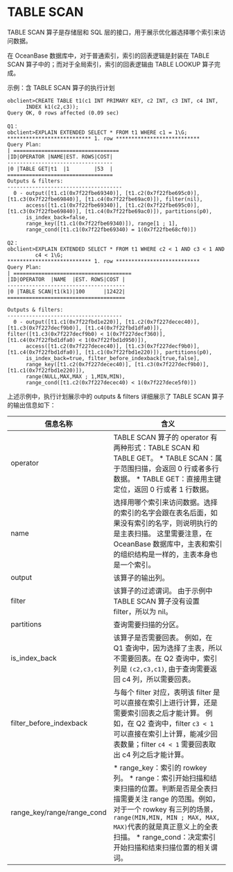 TABLE SCAN 
===============================

TABLE SCAN 算子是存储层和 SQL 层的接口，用于展示优化器选择哪个索引来访问数据。

在 OceanBase 数据库中，对于普通索引，索引的回表逻辑是封装在 TABLE SCAN 算子中的；而对于全局索引，索引的回表逻辑由 TABLE LOOKUP 算子完成。

示例：含 TABLE SCAN 算子的执行计划

    obclient>CREATE TABLE t1(c1 INT PRIMARY KEY, c2 INT, c3 INT, c4 INT, 
          INDEX k1(c2,c3));
    Query OK, 0 rows affected (0.09 sec)
    
    Q1：
    obclient>EXPLAIN EXTENDED SELECT * FROM t1 WHERE c1 = 1\G;
    *************************** 1. row ***************************
    Query Plan: 
    | ==================================
    |ID|OPERATOR |NAME|EST. ROWS|COST|
    ----------------------------------
    |0 |TABLE GET|t1  |1        |53  |
    ==================================
    Outputs & filters:
    -------------------------------------
      0 - output([t1.c1(0x7f22fbe69340)], [t1.c2(0x7f22fbe695c0)], [t1.c3(0x7f22fbe69840)], [t1.c4(0x7f22fbe69ac0)]), filter(nil),
          access([t1.c1(0x7f22fbe69340)], [t1.c2(0x7f22fbe695c0)], [t1.c3(0x7f22fbe69840)], [t1.c4(0x7f22fbe69ac0)]), partitions(p0),
          is_index_back=false,
          range_key([t1.c1(0x7f22fbe69340)]), range[1 ; 1],
          range_cond([t1.c1(0x7f22fbe69340) = 1(0x7f22fbe68cf0)])
    
    Q2：
    obclient>EXPLAIN EXTENDED SELECT * FROM t1 WHERE c2 < 1 AND c3 < 1 AND
             c4 < 1\G;
    *************************** 1. row ***************************
    Query Plan: 
    | ======================================
    |ID|OPERATOR  |NAME  |EST. ROWS|COST |
    --------------------------------------
    |0 |TABLE SCAN|t1(k1)|100      |12422|
    ======================================
    
    Outputs & filters:
    -------------------------------------
      0 - output([t1.c1(0x7f22fbd1e220)], [t1.c2(0x7f227decec40)], [t1.c3(0x7f227decf9b0)], [t1.c4(0x7f22fbd1dfa0)]), filter([t1.c3(0x7f227decf9b0) < 1(0x7f227decf360)], [t1.c4(0x7f22fbd1dfa0) < 1(0x7f22fbd1d950)]),
          access([t1.c2(0x7f227decec40)], [t1.c3(0x7f227decf9b0)], [t1.c4(0x7f22fbd1dfa0)], [t1.c1(0x7f22fbd1e220)]), partitions(p0),
          is_index_back=true, filter_before_indexback[true,false],
          range_key([t1.c2(0x7f227decec40)], [t1.c3(0x7f227decf9b0)], [t1.c1(0x7f22fbd1e220)]), 
          range(NULL,MAX,MAX ; 1,MIN,MIN),
          range_cond([t1.c2(0x7f227decec40) < 1(0x7f227dece5f0)])



上述示例中，执行计划展示中的 outputs \& filters 详细展示了 TABLE SCAN 算子的输出信息如下：


|                  **信息名称**                   |                                                                                                                                                                    **含义**                                                                                                                                                                     |
|---------------------------------------------|-----------------------------------------------------------------------------------------------------------------------------------------------------------------------------------------------------------------------------------------------------------------------------------------------------------------------------------------------|
| operator                                    | TABLE SCAN 算子的 operator 有两种形式：TABLE SCAN 和 TABLE GET。 * TABLE SCAN：属于范围扫描，会返回 0 行或者多行数据。   * TABLE GET：直接用主键定位，返回 0 行或者 1 行数据。                                                                                                             |
| name                                        | 选择用哪个索引来访问数据。选择的索引的名字会跟在表名后面，如果没有索引的名字，则说明执行的是主表扫描。 这里需要注意，在 OceanBase 数据库中，主表和索引的组织结构是一样的，主表本身也是一个索引。                                                                                                                                                                                                                        |
| output                                      | 该算子的输出列。                                                                                                                                                                                                                                                                                                                                      |
| filter                                      | 该算子的过滤谓词。 由于示例中 TABLE SCAN 算子没有设置 filter，所以为 nil。                                                                                                                                                                                                                                                                             |
| partitions                                  | 查询需要扫描的分区。                                                                                                                                                                                                                                                                                                                                    |
| is_index_back                               | 该算子是否需要回表。 例如，在 Q1 查询中，因为选择了主表，所以不需要回表。在 Q2 查询中，索引列是 `(c2,c3,c1)`, 由于查询需要返回 c4 列，所以需要回表。                                                                                                                                                                                                                                      |
| filter_before_indexback                     | 与每个 filter 对应，表明该 filter 是可以直接在索引上进行计算，还是需要索引回表之后才能计算。 例如，在 Q2 查询中，filter `c3 < 1`  可以直接在索引上计算，能减少回表数量；filter `c4 < 1` 需要回表取出 c4 列之后才能计算。                                                                                                                                                                                     |
|  range_key/range/range_cond | * range_key：索引的 rowkey 列。    <!-- --> * range：索引开始扫描和结束扫描的位置。判断是否是全表扫描需要关注 range 的范围。例如，对于一个 rowkey 有三列的场景，`range(MIN,MIN, MIN ; MAX, MAX, MAX)`代表的就是真正意义上的全表扫描。   * range_cond：决定索引开始扫描和结束扫描位置的相关谓词。    |


